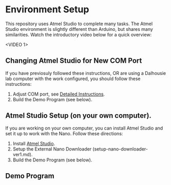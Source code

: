 # Environment Setup

This repository uses Atmel Studio to complete many tasks. The Atmel Studio environment is slightly different than Arduino, but shares many similarities. Watch the introductory video below for a quick overview:

<VIDEO 1>

## Changing Atmel Studio for New COM Port

If you have previosuly followed these instructions, OR are using a Dalhousie lab computer with the work configured, you should follow these instructions:

1. Adjust COM port, see [Detailed Instructions](changing-com-port.md).
2. Build the Demo Program (see below).

## Atmel Studio Setup (on your own computer).

If you are working on your own computer, you can install Atmel Studio and set it up to work with the Nano. Follow these directions:

1. Install [Atmel Studio](https://www.microchip.com/mplab/avr-support/atmel-studio-7).
2. Setup the External Nano Downloader (setup-nano-downloader-ver1.md).
3. Build the Demo Program (see below).

## Demo Program